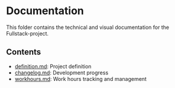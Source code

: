 # Documentation

This folder contains the technical and visual documentation for the Fullstack-project.

## Contents
- [definition.md](./definition.md): Project definition
- [changelog.md](./changelog.md): Development progress
- [workhours.md](./workhours.md): Work hours tracking and management
